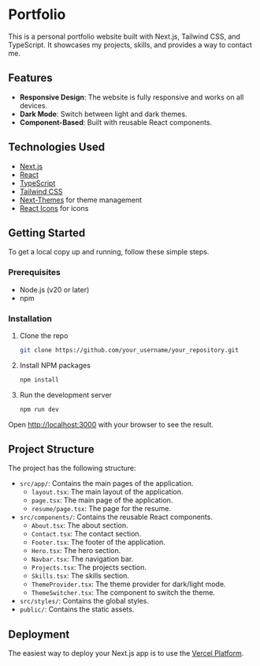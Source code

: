 # Portfolio

This is a personal portfolio website built with Next.js, Tailwind CSS, and TypeScript. It showcases my projects, skills, and provides a way to contact me.

## Features

- **Responsive Design**: The website is fully responsive and works on all devices.
- **Dark Mode**: Switch between light and dark themes.
- **Component-Based**: Built with reusable React components.

## Technologies Used

- [Next.js](https://nextjs.org/)
- [React](https://reactjs.org/)
- [TypeScript](https://www.typescriptlang.org/)
- [Tailwind CSS](https://tailwindcss.com/)
- [Next-Themes](https://github.com/pacocoursey/next-themes) for theme management
- [React Icons](https://react-icons.github.io/react-icons/) for icons

## Getting Started

To get a local copy up and running, follow these simple steps.

### Prerequisites

- Node.js (v20 or later)
- npm

### Installation

1. Clone the repo
   ```sh
   git clone https://github.com/your_username/your_repository.git
   ```
2. Install NPM packages
   ```sh
   npm install
   ```
3. Run the development server
   ```sh
   npm run dev
   ```

Open [http://localhost:3000](http://localhost:3000) with your browser to see the result.

## Project Structure

The project has the following structure:

- `src/app/`: Contains the main pages of the application.
  - `layout.tsx`: The main layout of the application.
  - `page.tsx`: The main page of the application.
  - `resume/page.tsx`: The page for the resume.
- `src/components/`: Contains the reusable React components.
  - `About.tsx`: The about section.
  - `Contact.tsx`: The contact section.
  - `Footer.tsx`: The footer of the application.
  - `Hero.tsx`: The hero section.
  - `Navbar.tsx`: The navigation bar.
  - `Projects.tsx`: The projects section.
  - `Skills.tsx`: The skills section.
  - `ThemeProvider.tsx`: The theme provider for dark/light mode.
  - `ThemeSwitcher.tsx`: The component to switch the theme.
- `src/styles/`: Contains the global styles.
- `public/`: Contains the static assets.

## Deployment

The easiest way to deploy your Next.js app is to use the [Vercel Platform](https://vercel.com/new?utm_medium=default-template&filter=next.js&utm_source=create-next-app&utm_campaign=create-next-app-readme).
